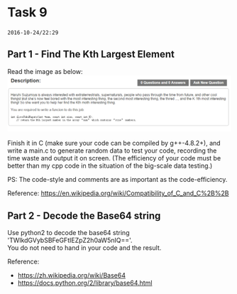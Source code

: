 # Task 9 #
`2016-10-24/22:29`

## Part 1 - Find The Kth Largest Element ##
Read the image as below:
![problem](Find_The_Kth_Largest_Element_Problem.png)

Finish it in C (make sure your code can be compiled by g++-4.8.2+), and
write a main.c to generate random data to test your code, recording the
time waste and output it on screen. (The efficiency of your code must be
better than my cpp code in the situation of the big-scale data testing.)

PS: The code-style and comments are as important as the code-efficiency.

Reference: https://en.wikipedia.org/wiki/Compatibility_of_C_and_C%2B%2B

## Part 2 - Decode the Base64 string ##
Use python2 to decode the base64 string 'TWlkdGVybSBFeGFtIEZpZ2h0aW5nIQ=='.  
You do not need to hand in your code and the result.

Reference: 
* https://zh.wikipedia.org/wiki/Base64
* https://docs.python.org/2/library/base64.html
